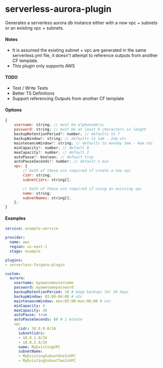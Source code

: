 # serverless-aurora-plugin

Generates a serverless aurora db instance either with a new vpc + subnets or an existing vpc + subnets.

#### Notes
- It is assumed the existing subnet + vpc are generated in the same serverless.yml file, it doesn't attempt to reference outputs from another CF template.
- This plugin only supports AWS

#### TODO
- Test / Write Tests
- Better TS Definitions
- Support referencing Outputs from another CF template

#### Options
```javascript
{
    username: string; // must be alphanumeric
    password: string; // must be at least 8 characters in length
    backupRetentionPeriod?: number; // defaults to 7
    backupWindow?: string; // defaults to 1am - 2am utc
    maintenanceWindow?: string; // defaults to monday 3am - 4am utc
    minCapacity?: number; // default 0
    maxCapacity?: number; // default 2
    autoPause?: boolean; // default true
    autoPauseSeconds?: number; // default 5 min
    vpc: {
        // both of these are required if create a new vpc
        cidr: string;
        subnetCidrs: string[];

        // both of these are required if using an existing vpc
        name: string;
        subnetNames: string[];
    };
}

```

#### Examples
```yaml
service: example-service

provider:
  name: aws
  region: us-east-1
  stage: example

plugins:
- serverless-fargate-plugin

custom:
  aurora:
    username: myawesomeusername
    password: myawesomepassword
    backupRetentionPeriod: 10 # keep backups for 10 days
    backupWindow: 03:00-04:00 # utc
    maintenanceWindow: mon:05:00-mon:06:00 # utc
    minCapacity: 4
    maxCapacity: 16
    autoPause: true
    autoPauseSeconds: 60 # 1 minute
    vpc
      cidr: 10.0.0.0/16
      subnetCidrs:
      - 10.0.1.0/24
      - 10.0.2.0/24
      name: MyExistingVPC
      subnetName:
      - MyExistingSubnetOneInVPC
      - MyExistingSubnetTwoInVPC
```
